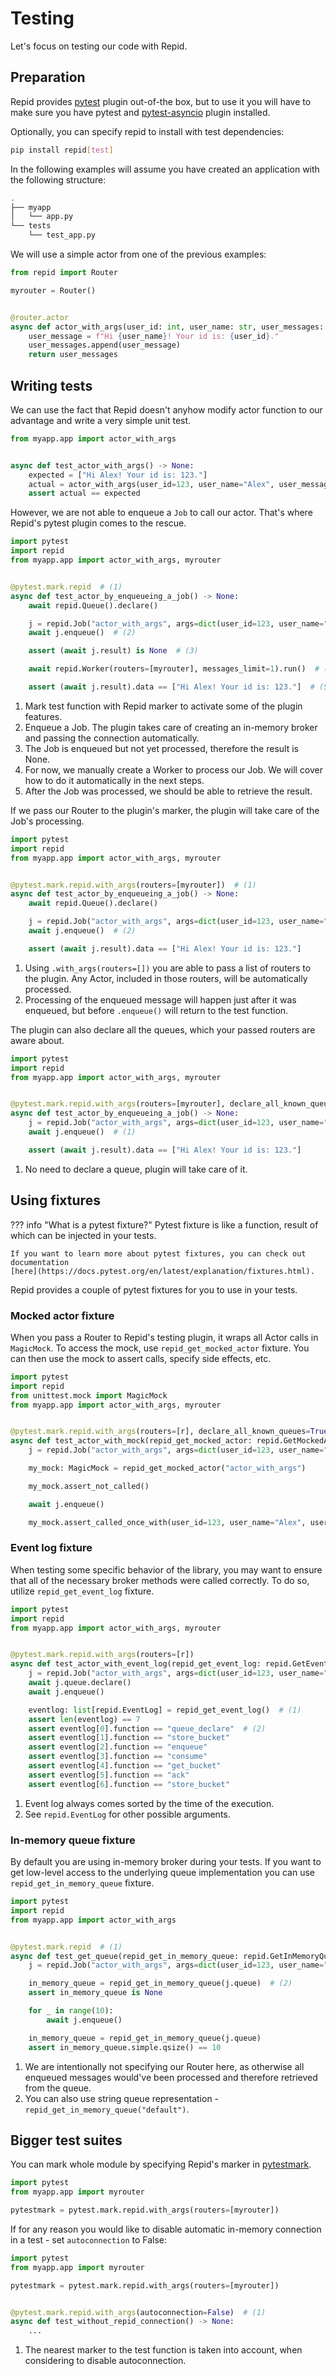 # Testing

Let's focus on testing our code with Repid.

## Preparation

Repid provides [pytest](https://pytest.org) plugin out-of-the box, but to use it
you will have to make sure you have pytest and [pytest-asyncio](https://github.com/pytest-dev/pytest-asyncio)
plugin installed.

Optionally, you can specify repid to install with test dependencies:

```bash
pip install repid[test]
```

In the following examples will assume you have created an application with the following structure:

```bash
.
├── myapp
│   └── app.py
└── tests
    └── test_app.py
```

We will use a simple actor from one of the previous examples:

```python title="app.py"
from repid import Router

myrouter = Router()


@router.actor
async def actor_with_args(user_id: int, user_name: str, user_messages: list[str]) -> list[str]:
    user_message = f"Hi {user_name}! Your id is: {user_id}."
    user_messages.append(user_message)
    return user_messages
```

## Writing tests

We can use the fact that Repid doesn't anyhow modify actor function to our advantage and
write a very simple unit test.

```python title="test_app.py"
from myapp.app import actor_with_args


async def test_actor_with_args() -> None:
    expected = ["Hi Alex! Your id is: 123."]
    actual = actor_with_args(user_id=123, user_name="Alex", user_messages=[])
    assert actual == expected
```

However, we are not able to enqueue a `Job` to call our actor.
That's where Repid's pytest plugin comes to the rescue.

```python title="test_app.py"
import pytest
import repid
from myapp.app import actor_with_args, myrouter


@pytest.mark.repid  # (1)
async def test_actor_by_enqueueing_a_job() -> None:
    await repid.Queue().declare()

    j = repid.Job("actor_with_args", args=dict(user_id=123, user_name="Alex", user_messages=[]))
    await j.enqueue()  # (2)

    assert (await j.result) is None  # (3)

    await repid.Worker(routers=[myrouter], messages_limit=1).run()  # (4)

    assert (await j.result).data == ["Hi Alex! Your id is: 123."]  # (5)
```

1. Mark test function with Repid marker to activate some of the plugin features.
2. Enqueue a Job. The plugin takes care of creating an in-memory broker
    and passing the connection automatically.
3. The Job is enqueued but not yet processed, therefore the result is None.
4. For now, we manually create a Worker to process our Job.
    We will cover how to do it automatically in the next steps.
5. After the Job was processed, we should be able to retrieve the result.

If we pass our Router to the plugin's marker, the plugin will take care of the Job's processing.

```python hl_lines="6" title="test_app.py"
import pytest
import repid
from myapp.app import actor_with_args, myrouter


@pytest.mark.repid.with_args(routers=[myrouter])  # (1)
async def test_actor_by_enqueueing_a_job() -> None:
    await repid.Queue().declare()

    j = repid.Job("actor_with_args", args=dict(user_id=123, user_name="Alex", user_messages=[]))
    await j.enqueue()  # (2)

    assert (await j.result).data == ["Hi Alex! Your id is: 123."]
```

1. Using `.with_args(routers=[])` you are able to pass a list of routers to the plugin.
    Any Actor, included in those routers, will be automatically processed.
2. Processing of the enqueued message will happen just after it was enqueued,
    but before `.enqueue()` will return to the test function.

The plugin can also declare all the queues, which your passed routers are aware about.

```python hl_lines="6" title="test_app.py"
import pytest
import repid
from myapp.app import actor_with_args, myrouter


@pytest.mark.repid.with_args(routers=[myrouter], declare_all_known_queues=True)
async def test_actor_by_enqueueing_a_job() -> None:
    j = repid.Job("actor_with_args", args=dict(user_id=123, user_name="Alex", user_messages=[]))
    await j.enqueue()  # (1)

    assert (await j.result).data == ["Hi Alex! Your id is: 123."]
```

1. No need to declare a queue, plugin will take care of it.

## Using fixtures

??? info "What is a pytest fixture?"
    Pytest fixture is like a function, result of which can be injected in your tests.

    If you want to learn more about pytest fixtures, you can check out documentation
    [here](https://docs.pytest.org/en/latest/explanation/fixtures.html).

Repid provides a couple of pytest fixtures for you to use in your tests.

### Mocked actor fixture

When you pass a Router to Repid's testing plugin, it wraps all Actor calls in `MagicMock`.
To access the mock, use `repid_get_mocked_actor` fixture. You can then use the mock to assert calls,
specify side effects, etc.

```python title="test_app.py"
import pytest
import repid
from unittest.mock import MagicMock
from myapp.app import actor_with_args, myrouter


@pytest.mark.repid.with_args(routers=[r], declare_all_known_queues=True)
async def test_actor_with_mock(repid_get_mocked_actor: repid.GetMockedActorT) -> None:
    j = repid.Job("actor_with_args", args=dict(user_id=123, user_name="Alex", user_messages=[]))

    my_mock: MagicMock = repid_get_mocked_actor("actor_with_args")

    my_mock.assert_not_called()

    await j.enqueue()

    my_mock.assert_called_once_with(user_id=123, user_name="Alex", user_messages=[])
```

### Event log fixture

When testing some specific behavior of the library, you may want to ensure that all of the necessary
broker methods were called correctly. To do so, utilize `repid_get_event_log` fixture.

```python title="test_app.py"
import pytest
import repid
from myapp.app import actor_with_args, myrouter


@pytest.mark.repid.with_args(routers=[r])
async def test_actor_with_event_log(repid_get_event_log: repid.GetEventLogT) -> None:
    j = repid.Job("actor_with_args", args=dict(user_id=123, user_name="Alex", user_messages=[]))
    await j.queue.declare()
    await j.enqueue()

    eventlog: list[repid.EventLog] = repid_get_event_log()  # (1)
    assert len(eventlog) == 7
    assert eventlog[0].function == "queue_declare"  # (2)
    assert eventlog[1].function == "store_bucket"
    assert eventlog[2].function == "enqueue"
    assert eventlog[3].function == "consume"
    assert eventlog[4].function == "get_bucket"
    assert eventlog[5].function == "ack"
    assert eventlog[6].function == "store_bucket"
```

1. Event log always comes sorted by the time of the execution.
2. See `repid.EventLog` for other possible arguments.

### In-memory queue fixture

By default you are using in-memory broker during your tests. If you want to get low-level access
to the underlying queue implementation you can use `repid_get_in_memory_queue` fixture.

```python title="test_app.py"
import pytest
import repid
from myapp.app import actor_with_args


@pytest.mark.repid  # (1)
async def test_get_queue(repid_get_in_memory_queue: repid.GetInMemoryQueueT) -> None:
    j = repid.Job("actor_with_args", args=dict(user_id=123, user_name="Alex", user_messages=[]))

    in_memory_queue = repid_get_in_memory_queue(j.queue)  # (2)
    assert in_memory_queue is None

    for _ in range(10):
        await j.enqueue()

    in_memory_queue = repid_get_in_memory_queue(j.queue)
    assert in_memory_queue.simple.qsize() == 10
```

1. We are intentionally not specifying our Router here, as otherwise all enqueued messages would've
    been processed and therefore retrieved from the queue.
2. You can also use string queue representation - `repid_get_in_memory_queue("default")`.

## Bigger test suites

You can mark whole module by specifying Repid's marker in [pytestmark](https://docs.pytest.org/en/latest/example/markers.html#marking-whole-classes-or-modules).

```python
import pytest
from myapp.app import myrouter

pytestmark = pytest.mark.repid.with_args(routers=[myrouter])
```

If for any reason you would like to disable automatic in-memory connection in a test -
set `autoconnection` to False:

```python
import pytest
from myapp.app import myrouter

pytestmark = pytest.mark.repid.with_args(routers=[myrouter])


@pytest.mark.repid.with_args(autoconnection=False)  # (1)
async def test_without_repid_connection() -> None:
    ...
```

1. The nearest marker to the test function is taken into account,
    when considering to disable autoconnection.
